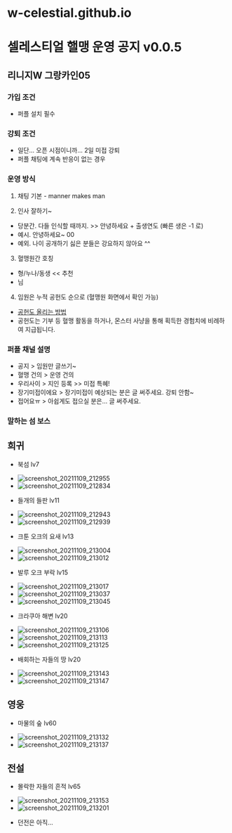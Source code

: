 # w-celestial.github.io

셀레스티얼 핼맹 운영 공지 v0.0.5
=============

리니지W 그랑카인05
-------------

### 가입 조건
- 퍼플 설치 필수

### 강퇴 조건
- 일단... 오픈 시점이니까... 2일 미접 강퇴
- 퍼플 채팅에 계속 반응이 없는 경우

### 운영 방식
1. 채팅 기본 - manner makes man

2. 인사 잘하기~
- 당분간. 다들 인식할 때까지. >> 안녕하세요 + 출생연도 (빠른 생은 -1 로)
- 예시. 안녕하세요~ 00
- 예외. 나이 공개하기 싫은 분들은 강요하지 않아요 ^^

3. 혈맹원간 호칭
- 형/누나/동생 << 추천
- 님

4. 임원은 누적 공헌도 순으로 (혈맹원 화면에서 확인 가능)
- [공헌도 올리는 방법](https://lineagew.plaync.com/kr/guidebook/view?title=%ED%98%88%EB%A7%B9%20%EC%BD%98%ED%85%90%EC%B8%A0#paragraph-2)
- 공헌도는 기부 등 혈맹 활동을 하거나, 몬스터 사냥을 통해 획득한 경험치에 비례하여 지급됩니다.

### 퍼플 채널 설명
- 공지 > 임원만 글쓰기~
- 혈맹 건의 > 운영 건의
- 우리사이 > 지인 등록 >> 미접 특혜!
- 장기미접이에요 > 장기미접이 예상되는 분은 글 써주세요. 강퇴 안함~
- 접어요ㅠ > 아쉽게도 접으실 분은... 글 써주세요.


### 말하는 섬 보스
## 희귀
- 북섬 lv7
* ![screenshot_20211109_212955](https://user-images.githubusercontent.com/7650492/140925362-3a92a621-515c-4f0d-8e8a-9c9b401df51c.jpg)
* ![screenshot_20211109_212834](https://user-images.githubusercontent.com/7650492/140925438-26ea18a1-cbe9-44e5-b9a1-e5de3ff3d98b.jpg)

- 들개의 들판 lv11
* ![screenshot_20211109_212943](https://user-images.githubusercontent.com/7650492/140925512-2db5723c-da6f-45fd-9a25-a0ef70fca563.jpg)
* ![screenshot_20211109_212939](https://user-images.githubusercontent.com/7650492/140925525-5173f8ef-eb22-4a8d-a109-b62e25f19eea.jpg)

- 크툰 오크의 요새 lv13
* ![screenshot_20211109_213004](https://user-images.githubusercontent.com/7650492/140925609-a9157e18-d8b1-4310-8608-bffa8520f263.jpg)
* ![screenshot_20211109_213012](https://user-images.githubusercontent.com/7650492/140925624-714ca0c3-0ce9-4aa0-b23f-fa26d7423bef.jpg)

- 발루 오크 부락 lv15
* ![screenshot_20211109_213017](https://user-images.githubusercontent.com/7650492/140925666-173150eb-b068-47ad-adaa-95821d8ec834.jpg)
* ![screenshot_20211109_213037](https://user-images.githubusercontent.com/7650492/140925679-df896886-e1bf-4042-a2d1-357079bcf817.jpg)
* ![screenshot_20211109_213045](https://user-images.githubusercontent.com/7650492/140925701-6447a745-7b05-4f9b-a756-372f0094fb14.jpg)

- 크라쿠아 해변 lv20
* ![screenshot_20211109_213106](https://user-images.githubusercontent.com/7650492/140925767-2ae831bb-ef7c-46c5-a9aa-20758250a211.jpg)
* ![screenshot_20211109_213113](https://user-images.githubusercontent.com/7650492/140925785-986696cb-3926-47a9-8f10-f4158bb8dcea.jpg)
* ![screenshot_20211109_213125](https://user-images.githubusercontent.com/7650492/140925833-aad23a26-27a8-4ee2-bde2-1cbed75f9598.jpg)

- 배회하는 자들의 땅 lv20
* ![screenshot_20211109_213143](https://user-images.githubusercontent.com/7650492/140925904-908335f4-3f17-4ef7-a39d-83bc42e54ad2.jpg)
* ![screenshot_20211109_213147](https://user-images.githubusercontent.com/7650492/140925940-9c9f9816-5c91-4a4c-aca2-e97b0243c2e6.jpg)

## 영웅
- 마물의 숲 lv60
* ![screenshot_20211109_213132](https://user-images.githubusercontent.com/7650492/140925992-d6387b43-9f80-44d6-aa2a-bc301ad1c5dd.jpg)
* ![screenshot_20211109_213137](https://user-images.githubusercontent.com/7650492/140926000-93049580-e0ca-4a46-99ab-b82686324f6b.jpg)

## 전설
- 몰락한 자들의 흔적 lv65
* ![screenshot_20211109_213153](https://user-images.githubusercontent.com/7650492/140926011-666fac12-0a9d-4ca4-a756-6d295823f2a7.jpg)
* ![screenshot_20211109_213201](https://user-images.githubusercontent.com/7650492/140926026-e2cd1351-408e-43ec-977e-8e656a22906c.jpg)

- 던전은 아직...
